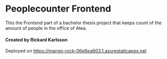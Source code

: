 # Peoplecounter Frontend
This the Frontend part of a bachelor thesis project that keeps count of the amount of people in the office of Atea. 
#### Created by Rickard Karlsson
Deployed on https://mango-rock-06e6ea603.1.azurestaticapps.net